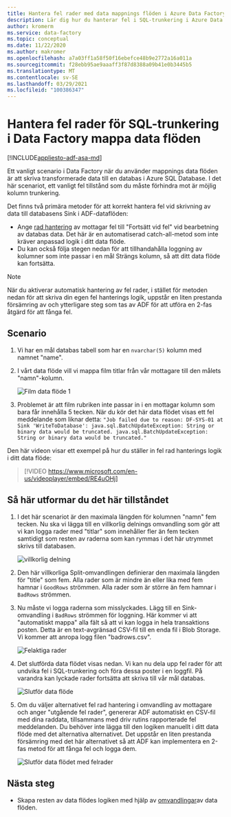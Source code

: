 ```yaml
---
title: Hantera fel rader med data mappnings flöden i Azure Data Factory
description: Lär dig hur du hanterar fel i SQL-trunkering i Azure Data Factory att använda mappnings data flöden.
author: kromerm
ms.service: data-factory
ms.topic: conceptual
ms.date: 11/22/2020
ms.author: makromer
ms.openlocfilehash: a7a03ff1a58f50f16ebefce48b9e2772a16a011a
ms.sourcegitcommit: f28ebb95ae9aaaff3f87d8388a09b41e0b3445b5
ms.translationtype: MT
ms.contentlocale: sv-SE
ms.lasthandoff: 03/29/2021
ms.locfileid: "100386347"
---
```

# <a name="handle-sql-truncation-error-rows-in-data-factory-mapping-data-flows"></a>Hantera fel rader för SQL-trunkering i Data Factory mappa data flöden

[!INCLUDE[appliesto-adf-asa-md](includes/appliesto-adf-asa-md.md)]

Ett vanligt scenario i Data Factory när du använder mappnings data flöden är att skriva transformerade data till en databas i Azure SQL Database. I det här scenariot, ett vanligt fel tillstånd som du måste förhindra mot är möjlig kolumn trunkering.

Det finns två primära metoder för att korrekt hantera fel vid skrivning av data till databasens Sink i ADF-dataflöden:

* Ange [rad hantering](./connector-azure-sql-database.md#error-row-handling) av mottagar fel till "Fortsätt vid fel" vid bearbetning av databas data. Det här är en automatiserad catch-all-metod som inte kräver anpassad logik i ditt data flöde.
* Du kan också följa stegen nedan för att tillhandahålla loggning av kolumner som inte passar i en mål Strängs kolumn, så att ditt data flöde kan fortsätta.

> [!NOTE]
> När du aktiverar automatisk hantering av fel rader, i stället för metoden nedan för att skriva din egen fel hanterings logik, uppstår en liten prestanda försämring av och ytterligare steg som tas av ADF för att utföra en 2-fas åtgärd för att fånga fel.

## <a name="scenario"></a>Scenario

1. Vi har en mål databas tabell som har en ```nvarchar(5)``` kolumn med namnet "name".

2. I vårt data flöde vill vi mappa film titlar från vår mottagare till den målets "namn"-kolumn.

    ![Film data flöde 1](media/data-flow/error4.png)
    
3. Problemet är att film rubriken inte passar in i en mottagar kolumn som bara får innehålla 5 tecken. När du kör det här data flödet visas ett fel meddelande som liknar detta: ```"Job failed due to reason: DF-SYS-01 at Sink 'WriteToDatabase': java.sql.BatchUpdateException: String or binary data would be truncated. java.sql.BatchUpdateException: String or binary data would be truncated."```

Den här videon visar ett exempel på hur du ställer in fel rad hanterings logik i ditt data flöde:
> [!VIDEO https://www.microsoft.com/en-us/videoplayer/embed/RE4uOHj]

## <a name="how-to-design-around-this-condition"></a>Så här utformar du det här tillståndet

1. I det här scenariot är den maximala längden för kolumnen "namn" fem tecken. Nu ska vi lägga till en villkorlig delnings omvandling som gör att vi kan logga rader med "titlar" som innehåller fler än fem tecken samtidigt som resten av raderna som kan rymmas i det här utrymmet skrivs till databasen.

    ![villkorlig delning](media/data-flow/error1.png)

2. Den här villkorliga Split-omvandlingen definierar den maximala längden för "title" som fem. Alla rader som är mindre än eller lika med fem hamnar i ```GoodRows``` strömmen. Alla rader som är större än fem hamnar i ```BadRows``` strömmen.

3. Nu måste vi logga raderna som misslyckades. Lägg till en Sink-omvandling i ```BadRows``` strömmen för loggning. Här kommer vi att "automatiskt mappa" alla fält så att vi kan logga in hela transaktions posten. Detta är en text-avgränsad CSV-fil till en enda fil i Blob Storage. Vi kommer att anropa logg filen "badrows.csv".

    ![Felaktiga rader](media/data-flow/error3.png)
    
4. Det slutförda data flödet visas nedan. Vi kan nu dela upp fel rader för att undvika fel i SQL-trunkering och föra dessa poster i en loggfil. På varandra kan lyckade rader fortsätta att skriva till vår mål databas.

    ![Slutför data flöde](media/data-flow/error2.png)

5. Om du väljer alternativet fel rad hantering i omvandling av mottagare och anger "utgående fel rader", genererar ADF automatiskt en CSV-fil med dina raddata, tillsammans med driv rutins rapporterade fel meddelanden. Du behöver inte lägga till den logiken manuellt i ditt data flöde med det alternativa alternativet. Det uppstår en liten prestanda försämring med det här alternativet så att ADF kan implementera en 2-fas metod för att fånga fel och logga dem.

    ![Slutför data flödet med felrader](media/data-flow/error-row-3.png)

## <a name="next-steps"></a>Nästa steg

* Skapa resten av data flödes logiken med hjälp av [omvandlingar](concepts-data-flow-overview.md)av data flöden.
